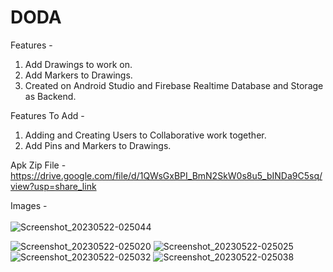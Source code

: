 # DODA

Features - 
1. Add Drawings to work on.
2. Add Markers to Drawings.
3. Created on Android Studio and Firebase Realtime Database and Storage as Backend.

Features To Add -
1. Adding and Creating Users to Collaborative work together.
2. Add Pins and Markers to Drawings.

Apk Zip File - https://drive.google.com/file/d/1QWsGxBPI_BmN2SkW0s8u5_bINDa9C5sq/view?usp=share_link


Images - <br><br>
![Screenshot_20230522-025044](https://github.com/madhavbhavsar/DODA/assets/69354473/c30d8e77-fd00-4589-9579-8c981ce3cace)


![Screenshot_20230522-025020](https://github.com/madhavbhavsar/DODA/assets/69354473/c60d43c4-6132-4177-893b-64da08be7df3)
![Screenshot_20230522-025025](https://github.com/madhavbhavsar/DODA/assets/69354473/ae336afe-0d74-491a-b85b-8713b1b3800c)
![Screenshot_20230522-025032](https://github.com/madhavbhavsar/DODA/assets/69354473/413e6b57-fc97-4f33-b18e-e76e49b3e905)
![Screenshot_20230522-025038](https://github.com/madhavbhavsar/DODA/assets/69354473/6e425f67-f342-4ed8-b44e-dd99bb87f50c)
